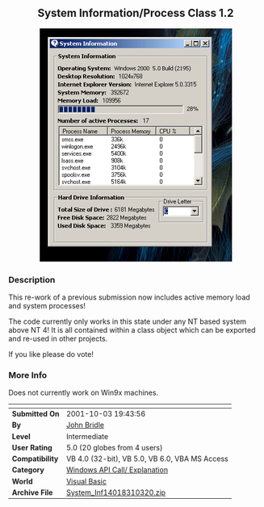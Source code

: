 ﻿<div align="center">

## System Information/Process Class 1\.2

<img src="PIC2002103145495281.gif">
</div>

### Description

This re-work of a previous submission now includes active memory load and system processes!

The code currently only works in this state under any NT based system above NT 4! It is all contained within a class object which can be exported and re-used in other projects.

If you like please do vote!
 
### More Info
 
Does not currently work on Win9x machines.


<span>             |<span>
---                |---
**Submitted On**   |2001-10-03 19:43:56
**By**             |[John Bridle](https://github.com/Planet-Source-Code/PSCIndex/blob/master/ByAuthor/john-bridle.md)
**Level**          |Intermediate
**User Rating**    |5.0 (20 globes from 4 users)
**Compatibility**  |VB 4\.0 \(32\-bit\), VB 5\.0, VB 6\.0, VBA MS Access
**Category**       |[Windows API Call/ Explanation](https://github.com/Planet-Source-Code/PSCIndex/blob/master/ByCategory/windows-api-call-explanation__1-39.md)
**World**          |[Visual Basic](https://github.com/Planet-Source-Code/PSCIndex/blob/master/ByWorld/visual-basic.md)
**Archive File**   |[System\_Inf14018310320\.zip](https://github.com/Planet-Source-Code/john-bridle-system-information-process-class-1-2__1-39490/archive/master.zip)








